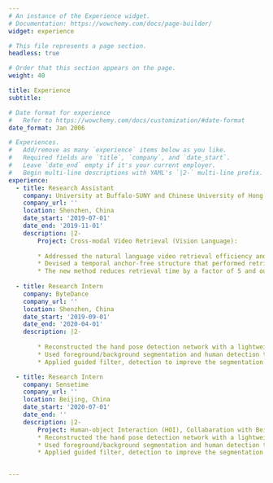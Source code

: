 ```yaml
---
# An instance of the Experience widget.
# Documentation: https://wowchemy.com/docs/page-builder/
widget: experience

# This file represents a page section.
headless: true

# Order that this section appears on the page.
weight: 40

title: Experience
subtitle:

# Date format for experience
#   Refer to https://wowchemy.com/docs/customization/#date-format
date_format: Jan 2006

# Experiences.
#   Add/remove as many `experience` items below as you like.
#   Required fields are `title`, `company`, and `date_start`.
#   Leave `date_end` empty if it's your current employer.
#   Begin multi-line descriptions with YAML's `|2-` multi-line prefix.
experience:
  - title: Research Assistant
    company: University at Buffalo-SUNY and Chinese University of Hong Kong, Shenzhen
    company_url: ''
    location: Shenzhen, China
    date_start: '2019-07-01'
    date_end: '2019-11-01'
    description: |2-
        Project: Cross-modal Video Retrieval (Vision Language):
        
        * Addressed the natural language video retrieval efficiency and effectiveness problem as the primary researcher.
        * Devised a temporal anchor-free structure that performed retrieval directly on each temporal location within the target region. Built a top-down pyramid structure to make use of diverse temporal receptive fields, and a dilated convolutional module to integrate vision-language features more comprehensively.
        * The new method reduces retrieval time by a factor of 5 and outperforms previous work by 10% on retrieval accuracy.
        
  - title: Research Intern
    company: ByteDance
    company_url: ''
    location: Shenzhen, China
    date_start: '2019-09-01'
    date_end: '2020-04-01'
    description: |2-     
        
        * Reconstructed the hand pose detection network with a lightweight backbone. Finetuned and validated the new model based on millions of real-life user data, ensuring the high run speed while maintaining the comparatively robust detection precision.
        * Used foreground/background segmentation and human detection to discover all the human bodies in the video.
        * Applied guided filter, detection to improve the segmentation performance, especially under distant multi-person scenarios. 

  - title: Research Intern
    company: Sensetime
    company_url: ''
    location: Beijing, China
    date_start: '2020-07-01'
    date_end: ''
    description: |2-     
        Project: Human-object Interaction (HOI), Collabaration with Beihang University
        * Reconstructed the hand pose detection network with a lightweight backbone. Finetuned and validated the new model based on millions of real-life user data, ensuring the high run speed while maintaining the comparatively robust detection precision.
        * Used foreground/background segmentation and human detection to discover all the human bodies in the video.
        * Applied guided filter, detection to improve the segmentation performance, especially under distant multi-person scenarios.


---
```

